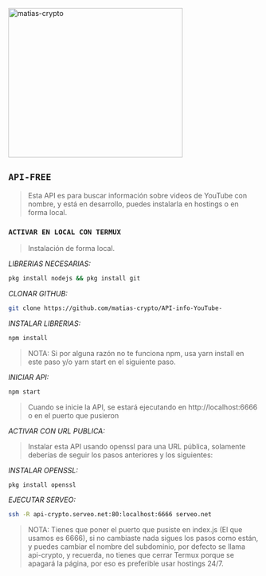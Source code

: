 <a href="https://github.com/matias-crypto"><img src="https://telegra.ph/file/79b4b4c78279caf927fd7.jpg" width="350" height="300" alt="matias-crypto"/></a>


## `API-FREE`


> Esta API es para buscar información sobre videos de YouTube con nombre, y está en desarrollo, puedes instalarla en hostings o en forma local.


### `ACTIVAR EN LOCAL CON TERMUX`

> Instalación de forma local.

*LIBRERIAS NECESARIAS:*

```bash
pkg install nodejs && pkg install git
```

*CLONAR GITHUB:* 

```bash
git clone https://github.com/matias-crypto/API-info-YouTube-
```
*INSTALAR LIBRERIAS:*

```bash
npm install
```
> NOTA: Si por alguna razón no te funciona npm, usa yarn install en este paso y/o yarn start en el siguiente paso.

*INICIAR API:*

```bash
npm start
```

> Cuando se inicie la API, se estará ejecutando en http://localhost:6666 o en el puerto que pusieron

*ACTIVAR CON URL PUBLICA:*

> Instalar esta API usando openssl para una URL pública, solamente deberías de seguir los pasos anteriores y los siguientes:

*INSTALAR OPENSSL:*

```bash
pkg install openssl
```

*EJECUTAR SERVEO:*

```bash
ssh -R api-crypto.serveo.net:80:localhost:6666 serveo.net
```

> NOTA: Tienes que poner el puerto que pusiste en index.js (El que usamos es 6666), si no cambiaste nada sigues los pasos como están, y puedes cambiar el nombre del subdominio, por defecto se llama api-crypto, y recuerda, no tienes que cerrar Termux porque se apagará la página, por eso es preferible usar hostings 24/7.









